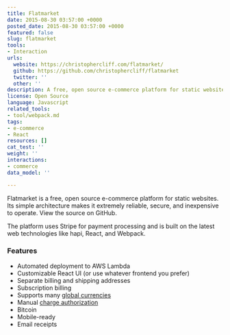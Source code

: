 ```yaml
---
title: Flatmarket
date: 2015-08-30 03:57:00 +0000
posted_date: 2015-08-30 03:57:00 +0000
featured: false
slug: flatmarket
tools:
- Interaction
urls:
  website: https://christophercliff.com/flatmarket/
  github: https://github.com/christophercliff/flatmarket
  twitter: ''
  other: ''
description: A free, open source e-commerce platform for static websites
license: Open Source
language: Javascript
related_tools:
- tool/webpack.md
tags:
- e-commerce
- React
resources: []
cat_test: ''
weight: ''
interactions:
- commerce
data_model: ''

---
```

Flatmarket is a free, open source e-commerce platform for static websites. Its simple architecture makes it extremely reliable, secure, and inexpensive to operate. View the source on GitHub.

The platform uses Stripe for payment processing and is built on the latest web technologies like hapi, React, and Webpack.

### Features

* Automated deployment to AWS Lambda
* Customizable React UI (or use whatever frontend you prefer)
* Separate billing and shipping addresses
* Subscription billing
* Supports many [global currencies](https://support.stripe.com/questions/which-currencies-does-stripe-support)
* Manual [charge authorization](https://support.stripe.com/questions/does-stripe-support-authorize-and-capture)
* Bitcoin
* Mobile-ready
* Email receipts